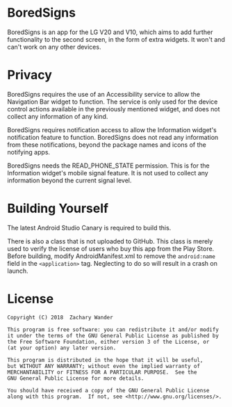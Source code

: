 # BoredSigns
BoredSigns is an app for the LG V20 and V10, which aims to add further functionality to the second screen, in the form of extra widgets.
It won't and can't work on any other devices.

# Privacy
BoredSigns requires the use of an Accessibility service to allow the Navigation Bar widget to function. The service is only used for the device control actions available in the previously mentioned widget, and does not collect any information of any kind.

BoredSigns requires notification access to allow the Information widget's notification feature to function. BoredSigns does not read any information from these notifications, beyond the package names and icons of the notifying apps.

BoredSigns needs the READ_PHONE_STATE permission. This is for the Information widget's mobile signal feature. It is not used to collect any information beyond the current signal level.

# Building Yourself
The latest Android Studio Canary is required to build this.

There is also a class that is not uploaded to GitHub. This class is merely used to verify the license of users who buy this app from the Play Store. Before building, modify AndroidManifest.xml to remove the `android:name` field in the `<application>` tag. Neglecting to do so will result in a crash on launch.

# License

    Copyright (C) 2018  Zachary Wander

    This program is free software: you can redistribute it and/or modify
    it under the terms of the GNU General Public License as published by
    the Free Software Foundation, either version 3 of the License, or
    (at your option) any later version.

    This program is distributed in the hope that it will be useful,
    but WITHOUT ANY WARRANTY; without even the implied warranty of
    MERCHANTABILITY or FITNESS FOR A PARTICULAR PURPOSE.  See the
    GNU General Public License for more details.

    You should have received a copy of the GNU General Public License
    along with this program.  If not, see <http://www.gnu.org/licenses/>.
